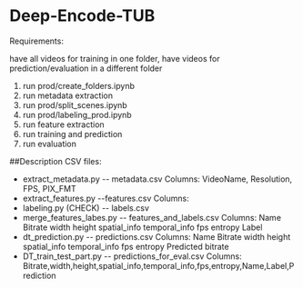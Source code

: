# Deep-Encode-TUB

Requirements:

have all videos for training in one folder, have videos for prediction/evaluation in a different folder

1. run prod/create_folders.ipynb
2. run metadata extraction
3. run prod/split_scenes.ipynb
4. run prod/labeling_prod.ipynb
5. run feature extraction
6. run training and prediction
7. run evaluation


##Description CSV files:

- extract_metadata.py
  -- metadata.csv Columns: VideoName,	Resolution,	FPS,	PIX_FMT
- extract_features.py
  --features.csv  Columns:
- labeling.py (CHECK)
  -- labels.csv 
- merge_features_labes.py
  -- features_and_labels.csv Columns: Name	Bitrate	width	height	spatial_info	temporal_info	fps	entropy	Label
- dt_prediction.py
 -- predictions.csv Columns: Name	Bitrate	width	height	spatial_info	temporal_info	fps	entropy	Predicted bitrate
- DT_train_test_part.py
  -- predictions_for_eval.csv Columns: Bitrate,width,height,spatial_info,temporal_info,fps,entropy,Name,Label,Prediction
